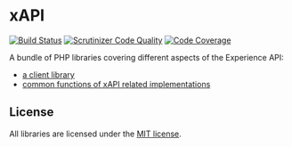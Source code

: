 xAPI
====

[![Build Status](https://travis-ci.org/php-xapi/xapi.svg?branch=master)](https://travis-ci.org/php-xapi/xapi)
[![Scrutinizer Code Quality](https://scrutinizer-ci.com/g/php-xapi/xapi/badges/quality-score.png?b=master)](https://scrutinizer-ci.com/g/php-xapi/xapi/?branch=master)
[![Code Coverage](https://scrutinizer-ci.com/g/php-xapi/xapi/badges/coverage.png?b=master)](https://scrutinizer-ci.com/g/php-xapi/xapi/?branch=master)

A bundle of PHP libraries covering different aspects of the Experience API:

* [a client library](Client/README.md)
* [common functions of xAPI related implementations](Common/README.md)

License
-------

All libraries are licensed under the [MIT license](LICENSE).
